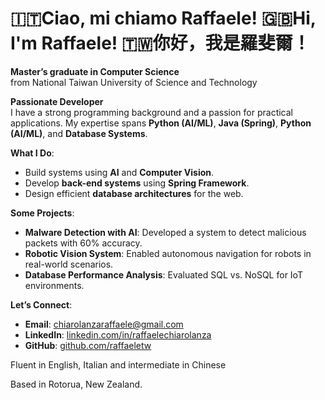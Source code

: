 # 🇮🇹Ciao, mi chiamo Raffaele! 🇬🇧Hi, I'm Raffaele! 🇹🇼你好，我是羅斐爾！

**Master’s graduate in Computer Science**  
from National Taiwan University of Science and Technology  

**Passionate Developer**  
I have a strong programming background and a passion for practical applications. My expertise spans **Python (AI/ML)**, **Java (Spring)**, **Python (AI/ML)**, and **Database Systems**.

**What I Do**:
- Build systems using **AI** and **Computer Vision**.
- Develop **back-end systems** using **Spring Framework**.
- Design efficient **database architectures** for the web.

**Some Projects**:
- **Malware Detection with AI**: Developed a system to detect malicious packets with 60% accuracy.  
- **Robotic Vision System**: Enabled autonomous navigation for robots in real-world scenarios.  
- **Database Performance Analysis**: Evaluated SQL vs. NoSQL for IoT environments.  

**Let’s Connect**:  
- **Email**: chiarolanzaraffaele@gmail.com  
- **LinkedIn**: [linkedin.com/in/raffaelechiarolanza](https://linkedin.com/in/raffaelechiarolanza)  
- **GitHub**: [github.com/raffaeletw](https://github.com/raffaeletw)  

Fluent in English, Italian and intermediate in Chinese 

Based in Rotorua, New Zealand.  
